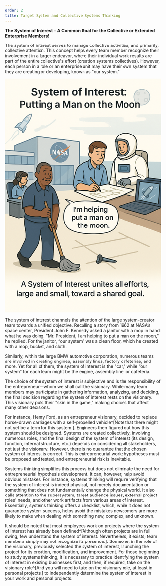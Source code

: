 ```yaml
---
order: 2
title: Target System and Collective Systems Thinking
---
```


**The System of Interest – A Common Goal for the Collective or Extended Enterprise Members!**

The system of interest serves to manage collective activities, and primarily, collective attention. This concept helps every team member recognize their involvement in a larger endeavor, where their individual work results are part of the entire collective's effort (creation systems collectives). However, each person in a role or an enterprise unit may have their own system that they are creating or developing, known as "our system."

![Systems Concept](./target-system-and-collective-systems-thinking-10.png)

The system of interest channels the attention of the large system-creator team towards a unified objective. Recalling a story from 1962 at NASA’s space center, President John F. Kennedy asked a janitor with a mop in hand what he was doing. "Mr. President, I am helping to put a man on the moon," he replied. For the janitor, “our system” was a clean floor, which he created with a mop, bucket, and cloth.

Similarly, within the large BMW automotive corporation, numerous teams are involved in creating engines, assembly lines, factory cafeterias, and more. Yet for all of them, the system of interest is the "car," while “our system” for each team might be the engine, assembly line, or cafeteria.

The choice of the system of interest is subjective and is the responsibility of the entrepreneur—whom we shall call the visionary. While many team members may participate in gathering information, analyzing, and deciding, the final decision regarding the system of interest rests on the visionary. This visionary puts their "skin in the game," making choices that affect many other decisions.

For instance, Henry Ford, as an entrepreneur visionary, decided to replace horse-drawn carriages with a self-propelled vehicle^[Note that there might not yet be a term for this system.]. Engineers then figured out how this system should be designed. Systems are created collectively, involving numerous roles, and the final design of the system of interest (its design, function, internal structure, etc.) depends on considering all stakeholders, not just the visionary. However, there is no guarantee that the chosen system of interest is correct. This is entrepreneurial work: hypotheses must be proposed and tested, and entrepreneurial risk is inevitable.

Systems thinking simplifies this process but does not eliminate the need for entrepreneurial hypothesis development. It can, however, help avoid obvious mistakes. For instance, systems thinking will require verifying that the system of interest is indeed physical, not merely documentation or something that does not fundamentally change the physical world. It also calls attention to the supersystem, target audience issues, external project roles' needs, and other work artifacts from various areas of interest. Essentially, systems thinking offers a checklist, which, while it does not guarantee system success, helps avoid the mistakes newcomers are more likely to make when dealing with something new, complex, and unknown.

It should be noted that most employees work on projects where the system of interest has already been defined^[Although often projects are in full swing, few understand the system of interest. Nevertheless, it exists; team members simply may not recognize its presence.]. Someone, in the role of the visionary, previously selected the system of interest, launching the project for its creation, modification, and improvement. For those beginning to study systems thinking, it is necessary to practice identifying the system of interest in existing businesses first, and then, if required, take on the visionary role^[And you will need to take on the visionary role, at least in personal projects.] to independently determine the system of interest in your work and personal projects.